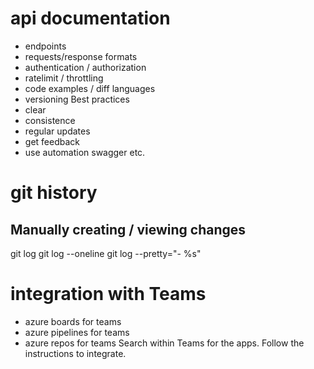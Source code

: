 # api documentation
- endpoints
- requests/response formats
- authentication / authorization
- ratelimit / throttling
- code examples / diff languages
- versioning
Best practices
- clear
- consistence 
- regular updates
- get feedback
- use automation swagger etc.

# git history
## Manually creating / viewing changes
git log
git log --oneline
git log --pretty="- %s"

# integration with Teams
- azure boards for teams
- azure pipelines for teams
- azure repos for teams
Search within Teams for the apps. Follow the instructions to integrate.